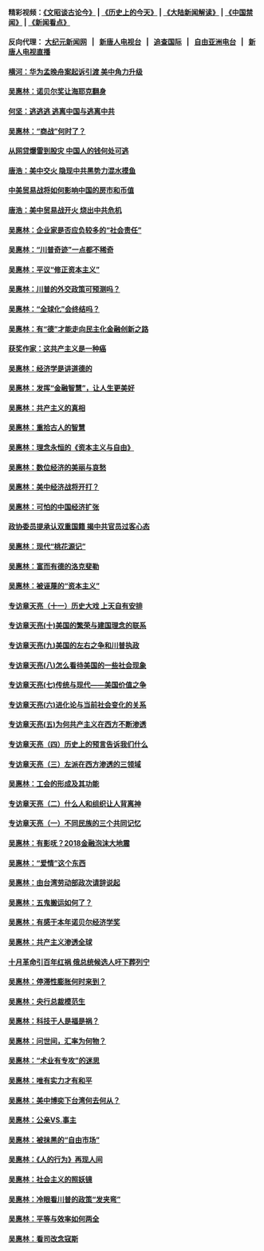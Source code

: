 #### 精彩视频：[《文昭谈古论今》](http://107.191.53.159/wenzhao) | [《历史上的今天》](http://107.191.53.159/today-in-history) | [《大陆新闻解读》](http://107.191.53.159/ntdtv-comedy) | [《中国禁闻》](http://107.191.53.159/ntdtv-news) | [《新闻看点》](http://107.191.53.159/news-insight) 

 #### 反向代理： [大纪元新闻网](http://107.191.53.159:10080/) &nbsp;&nbsp;|&nbsp;&nbsp; [新唐人电视台](http://107.191.53.159:8000/) &nbsp;&nbsp;|&nbsp;&nbsp; [追查国际](http://107.191.53.159:10010/) &nbsp;&nbsp;|&nbsp;&nbsp; [自由亚洲电台](http://107.191.53.159:9800/) &nbsp;&nbsp;|&nbsp;&nbsp; [新唐人电视直播](http://107.191.53.159/) 

#### [横河：华为孟晚舟案起诉引渡 美中角力升级](../pages/nsc423/n11027230.md?t=02171537) 

#### [吴惠林：诺贝尔奖让海耶克翻身](../pages/nsc423/n10890049.md?t=02171537) 

#### [何坚：逃逃逃 逃离中国与逃离中共](../pages/nsc423/n10592891.md?t=02171537) 

#### [吴惠林：“商战”何时了？](../pages/nsc423/n10573558.md?t=02171537) 

#### [从网贷爆雷到股灾 中国人的钱何处可逃](../pages/nsc423/n10572800.md?t=02171537) 

#### [唐浩：美中交火 隐现中共黑势力混水摸鱼](../pages/nsc423/n10544040.md?t=02171537) 

#### [中美贸易战将如何影响中国的房市和币值](../pages/nsc423/n10543697.md?t=02171537) 

#### [唐浩：美中贸易战开火 烧出中共危机](../pages/nsc423/n10540126.md?t=02171537) 

#### [吴惠林：企业家是否应负较多的“社会责任”](../pages/nsc423/n10535022.md?t=02171537) 

#### [吴惠林：“川普奇迹”一点都不稀奇](../pages/nsc423/n10512808.md?t=02171537) 

#### [吴惠林：平议“修正资本主义”](../pages/nsc423/n10495724.md?t=02171537) 

#### [吴惠林：川普的外交政策可预测吗？](../pages/nsc423/n10462387.md?t=02171537) 

#### [吴惠林：“全球化”会终结吗？](../pages/nsc423/n10452838.md?t=02171537) 

#### [吴惠林：有“德”才能走向民主化金融创新之路](../pages/nsc423/n10432292.md?t=02171537) 

#### [获奖作家：这共产主义是一种癌](../pages/nsc423/n10431541.md?t=02171537) 

#### [吴惠林：经济学是讲道德的](../pages/nsc423/n10398014.md?t=02171537) 

#### [吴惠林：发挥“金融智慧”，让人生更美好](../pages/nsc423/n10375019.md?t=02171537) 

#### [吴惠林：共产主义的真相](../pages/nsc423/n10351394.md?t=02171537) 

#### [吴惠林：重拾古人的智慧](../pages/nsc423/n10337691.md?t=02171537) 

#### [吴惠林：理念永恒的《资本主义与自由》](../pages/nsc423/n10316274.md?t=02171537) 

#### [吴惠林：数位经济的美丽与哀愁](../pages/nsc423/n10292946.md?t=02171537) 

#### [吴惠林：美中经济战将开打？](../pages/nsc423/n10258825.md?t=02171537) 

#### [吴惠林：可怕的中国经济扩张](../pages/nsc423/n10219147.md?t=02171537) 

#### [政协委员提承认双重国籍 揭中共官员过客心态](../pages/nsc423/n10208809.md?t=02171537) 

#### [吴惠林：现代“桃花源记”](../pages/nsc423/n10185234.md?t=02171537) 

#### [吴惠林：富而有德的洛克斐勒](../pages/nsc423/n10142264.md?t=02171537) 

#### [吴惠林：被诬蔑的“资本主义”](../pages/nsc423/n10124816.md?t=02171537) 

#### [专访章天亮（十一）历史大戏 上天自有安排](../pages/nsc423/n10094905.md?t=02171537) 

#### [专访章天亮(十)美国的繁荣与建国理念的联系](../pages/nsc423/n10094899.md?t=02171537) 

#### [专访章天亮(九)美国的左右之争和川普执政](../pages/nsc423/n10094889.md?t=02171537) 

#### [专访章天亮(八)怎么看待美国的一些社会现象](../pages/nsc423/n10094857.md?t=02171537) 

#### [专访章天亮(七)传统与现代——美国价值之争](../pages/nsc423/n10093140.md?t=02171537) 

#### [专访章天亮(六)进化论与当前社会变化的关系](../pages/nsc423/n10092036.md?t=02171537) 

#### [专访章天亮(五)为何共产主义在西方不断渗透](../pages/nsc423/n10083620.md?t=02171537) 

#### [专访章天亮（四）历史上的预言告诉我们什么](../pages/nsc423/n10083606.md?t=02171537) 

#### [专访章天亮（三）左派在西方渗透的三领域](../pages/nsc423/n10081115.md?t=02171537) 

#### [吴惠林：工会的形成及其功能](../pages/nsc423/n10080633.md?t=02171537) 

#### [专访章天亮（二）什么人和组织让人背离神](../pages/nsc423/n10076637.md?t=02171537) 

#### [专访章天亮（一）不同民族的三个共同记忆](../pages/nsc423/n10074188.md?t=02171537) 

#### [吴惠林：有影呒？2018金融泡沫大地震](../pages/nsc423/n10040534.md?t=02171537) 

#### [吴惠林：“爱情”这个东西](../pages/nsc423/n10019423.md?t=02171537) 

#### [吴惠林：由台湾劳动部政次请辞说起](../pages/nsc423/n9979679.md?t=02171537) 

#### [吴惠林：五鬼搬运如何了？](../pages/nsc423/n9925338.md?t=02171537) 

#### [吴惠林：有感于本年诺贝尔经济学奖](../pages/nsc423/n9871883.md?t=02171537) 

#### [吴惠林：共产主义渗透全球](../pages/nsc423/n9812748.md?t=02171537) 

#### [十月革命引百年红祸 俄总统候选人吁下葬列宁](../pages/nsc423/n9810182.md?t=02171537) 

#### [吴惠林：停滞性膨胀何时来到？](../pages/nsc423/n9764136.md?t=02171537) 

#### [吴惠林：央行总裁模范生](../pages/nsc423/n9728134.md?t=02171537) 

#### [吴惠林：科技于人是福是祸？](../pages/nsc423/n9672982.md?t=02171537) 

#### [吴惠林：问世间，汇率为何物？](../pages/nsc423/n9621788.md?t=02171537) 

#### [吴惠林：“术业有专攻”的迷思](../pages/nsc423/n9580363.md?t=02171537) 

#### [吴惠林：唯有实力才有和平](../pages/nsc423/n9529599.md?t=02171537) 

#### [吴惠林：美中博奕下台湾何去何从？](../pages/nsc423/n9483598.md?t=02171537) 

#### [吴惠林：公亲VS.事主](../pages/nsc423/n9425637.md?t=02171537) 

#### [吴惠林：被抹黑的“自由市场”](../pages/nsc423/n9351545.md?t=02171537) 

#### [吴惠林：《人的行为》再现人间](../pages/nsc423/n9296339.md?t=02171537) 

#### [吴惠林：社会主义的照妖镜](../pages/nsc423/n9243460.md?t=02171537) 

#### [吴惠林：冷眼看川普的政策“发夹弯”](../pages/nsc423/n9120684.md?t=02171537) 

#### [吴惠林：平等与效率如何两全](../pages/nsc423/n9075430.md?t=02171537) 

#### [吴惠林：看司改念寇斯](../pages/nsc423/n9024915.md?t=02171537) 

